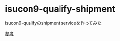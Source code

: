 # isucon9-qualify-shipment
isucon9-qualifyのshipment serviceを作ってみた

[参考](https://github.com/isucon/isucon9-qualify/blob/1409a5ca6883f343e024a72fb1fa6227fa57b293/bench/server/shipment.go)

